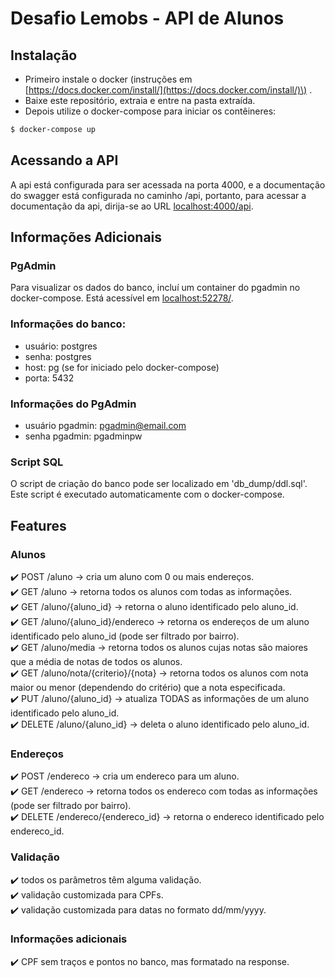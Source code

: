 # Desafio Lemobs - API de Alunos
## Instalação
* Primeiro instale o docker \(instruções em [https://docs.docker.com/install/](https://docs.docker.com/install/)\) .
* Baixe este repositório, extraia e entre na pasta extraída.
* Depois utilize o docker-compose para iniciar os contêineres:
```bash
$ docker-compose up
```

## Acessando a API

A api está configurada para ser acessada na porta 4000, e a documentação do swagger está configurada no caminho /api, portanto, para acessar a documentação da api, dirija-se ao URL [localhost:4000/api](http://localhost:4000/api).

## Informações Adicionais

### PgAdmin
Para visualizar os dados do banco, incluí um container do pgadmin no docker-compose. Está acessível em [localhost:52278/](http://localhost:52278/).  

### Informações do banco:  
* usuário: postgres
* senha: postgres
* host: pg \(se for iniciado pelo docker-compose\)
* porta: 5432

### Informações do PgAdmin
* usuário pgadmin: pgadmin@email.com
* senha pgadmin: pgadminpw

### Script SQL
O script de criação do banco pode ser localizado em 'db_dump/ddl.sql'. Este script é executado automaticamente com o docker-compose.


## Features
### Alunos
:heavy_check_mark: POST /aluno &rarr; cria um aluno com 0 ou mais endereços.  
:heavy_check_mark: GET /aluno &rarr; retorna todos os alunos com todas as informações.  
:heavy_check_mark: GET /aluno/{aluno_id} &rarr; retorna o aluno identificado pelo aluno_id.  
:heavy_check_mark: GET /aluno/{aluno_id}/endereco &rarr; retorna os endereços de um aluno identificado pelo aluno_id \(pode ser filtrado por bairro\).  
:heavy_check_mark: GET /aluno/media &rarr; retorna todos os alunos cujas notas são maiores que a média de notas de todos os alunos.  
:heavy_check_mark: GET /aluno/nota/{criterio}/{nota} &rarr; retorna todos os alunos com nota maior ou menor \(dependendo do critério\) que a nota especificada.  
:heavy_check_mark: PUT /aluno/{aluno_id} &rarr; atualiza TODAS as informações de um aluno identificado pelo aluno_id.  
:heavy_check_mark: DELETE /aluno/{aluno_id} &rarr; deleta o aluno identificado pelo aluno_id.  

### Endereços
:heavy_check_mark: POST /endereco &rarr; cria um endereco para um aluno.  
:heavy_check_mark: GET /endereco &rarr; retorna todos os endereco com todas as informações \(pode ser filtrado por bairro\).  
:heavy_check_mark: DELETE /endereco/{endereco_id} &rarr; retorna o endereco identificado pelo endereco_id.

### Validação
:heavy_check_mark: todos os parâmetros têm alguma validação.  
:heavy_check_mark: validação customizada para CPFs.  
:heavy_check_mark: validação customizada para datas no formato dd/mm/yyyy.  

### Informações adicionais
:heavy_check_mark: CPF sem traços e pontos no banco, mas formatado na response.  
